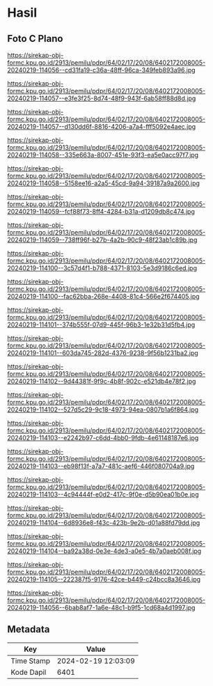# Hasil

## Foto C Plano

https://sirekap-obj-formc.kpu.go.id/2913/pemilu/pdpr/64/02/17/20/08/6402172008005-20240219-114056--cd31fa19-c36a-48ff-96ca-349feb893a96.jpg

https://sirekap-obj-formc.kpu.go.id/2913/pemilu/pdpr/64/02/17/20/08/6402172008005-20240219-114057--e3fe3f25-8d74-48f9-943f-6ab58ff88d8d.jpg

https://sirekap-obj-formc.kpu.go.id/2913/pemilu/pdpr/64/02/17/20/08/6402172008005-20240219-114057--d130dd6f-8816-4206-a7a4-fff5092e4aec.jpg

https://sirekap-obj-formc.kpu.go.id/2913/pemilu/pdpr/64/02/17/20/08/6402172008005-20240219-114058--335e663a-8007-451e-93f3-ea5e0acc97f7.jpg

https://sirekap-obj-formc.kpu.go.id/2913/pemilu/pdpr/64/02/17/20/08/6402172008005-20240219-114058--5158ee16-a2a5-45cd-9a94-39187a9a2600.jpg

https://sirekap-obj-formc.kpu.go.id/2913/pemilu/pdpr/64/02/17/20/08/6402172008005-20240219-114059--fcf88f73-8ff4-4284-b31a-d1209db8c474.jpg

https://sirekap-obj-formc.kpu.go.id/2913/pemilu/pdpr/64/02/17/20/08/6402172008005-20240219-114059--738ff96f-b27b-4a2b-90c9-48f23ab1c89b.jpg

https://sirekap-obj-formc.kpu.go.id/2913/pemilu/pdpr/64/02/17/20/08/6402172008005-20240219-114100--3c57d4f1-b788-4371-8103-5e3d9186c6ed.jpg

https://sirekap-obj-formc.kpu.go.id/2913/pemilu/pdpr/64/02/17/20/08/6402172008005-20240219-114100--fac62bba-268e-4408-81c4-566e2f674405.jpg

https://sirekap-obj-formc.kpu.go.id/2913/pemilu/pdpr/64/02/17/20/08/6402172008005-20240219-114101--374b555f-07d9-445f-96b3-1e32b31d5fb4.jpg

https://sirekap-obj-formc.kpu.go.id/2913/pemilu/pdpr/64/02/17/20/08/6402172008005-20240219-114101--603da745-282d-4376-9238-9f56b1231ba2.jpg

https://sirekap-obj-formc.kpu.go.id/2913/pemilu/pdpr/64/02/17/20/08/6402172008005-20240219-114102--9d44381f-9f9c-4b8f-902c-e521db4e78f2.jpg

https://sirekap-obj-formc.kpu.go.id/2913/pemilu/pdpr/64/02/17/20/08/6402172008005-20240219-114102--527d5c29-9c18-4973-94ea-0807b1a6f864.jpg

https://sirekap-obj-formc.kpu.go.id/2913/pemilu/pdpr/64/02/17/20/08/6402172008005-20240219-114103--e2242b97-c6dd-4bb0-9fdb-4e61148187e6.jpg

https://sirekap-obj-formc.kpu.go.id/2913/pemilu/pdpr/64/02/17/20/08/6402172008005-20240219-114103--eb98f13f-a7a7-481c-aef6-446f080704a9.jpg

https://sirekap-obj-formc.kpu.go.id/2913/pemilu/pdpr/64/02/17/20/08/6402172008005-20240219-114103--4c94444f-e0d2-417c-9f0e-d5b90ea01b0e.jpg

https://sirekap-obj-formc.kpu.go.id/2913/pemilu/pdpr/64/02/17/20/08/6402172008005-20240219-114104--6d8936e8-f43c-423b-9e2b-d01a88fd79dd.jpg

https://sirekap-obj-formc.kpu.go.id/2913/pemilu/pdpr/64/02/17/20/08/6402172008005-20240219-114104--ba92a38d-0e3e-4de3-a0e5-4b7a0aeb008f.jpg

https://sirekap-obj-formc.kpu.go.id/2913/pemilu/pdpr/64/02/17/20/08/6402172008005-20240219-114105--222387f5-9176-42ce-b449-c24bcc8a3646.jpg

https://sirekap-obj-formc.kpu.go.id/2913/pemilu/pdpr/64/02/17/20/08/6402172008005-20240219-114056--6bab8af7-1a6e-48c1-b9f5-1cd68a4d1997.jpg


## Metadata

| Key        | Value               |
| ---------- | ------------------- |
| Time Stamp | 2024-02-19 12:03:09 |
| Kode Dapil | 6401                |



